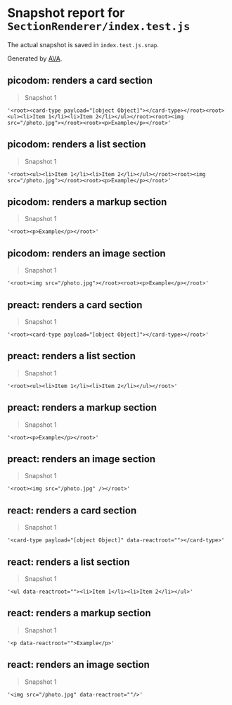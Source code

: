 # Snapshot report for `SectionRenderer/index.test.js`

The actual snapshot is saved in `index.test.js.snap`.

Generated by [AVA](https://ava.li).

## picodom: renders a card section

> Snapshot 1

    '<root><card-type payload="[object Object]"></card-type></root><root><ul><li>Item 1</li><li>Item 2</li></ul></root><root><img src="/photo.jpg"></root><root><p>Example</p></root>'

## picodom: renders a list section

> Snapshot 1

    '<root><ul><li>Item 1</li><li>Item 2</li></ul></root><root><img src="/photo.jpg"></root><root><p>Example</p></root>'

## picodom: renders a markup section

> Snapshot 1

    '<root><p>Example</p></root>'

## picodom: renders an image section

> Snapshot 1

    '<root><img src="/photo.jpg"></root><root><p>Example</p></root>'

## preact: renders a card section

> Snapshot 1

    '<root><card-type payload="[object Object]"></card-type></root>'

## preact: renders a list section

> Snapshot 1

    '<root><ul><li>Item 1</li><li>Item 2</li></ul></root>'

## preact: renders a markup section

> Snapshot 1

    '<root><p>Example</p></root>'

## preact: renders an image section

> Snapshot 1

    '<root><img src="/photo.jpg" /></root>'

## react: renders a card section

> Snapshot 1

    '<card-type payload="[object Object]" data-reactroot=""></card-type>'

## react: renders a list section

> Snapshot 1

    '<ul data-reactroot=""><li>Item 1</li><li>Item 2</li></ul>'

## react: renders a markup section

> Snapshot 1

    '<p data-reactroot="">Example</p>'

## react: renders an image section

> Snapshot 1

    '<img src="/photo.jpg" data-reactroot=""/>'
